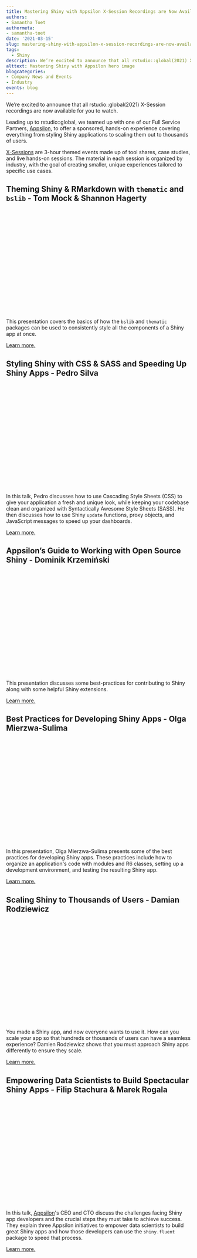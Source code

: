 ```yaml
---
title: Mastering Shiny with Appsilon X-Session Recordings are Now Available
authors:
- Samantha Toet
authormeta:
- samantha-toet
date: '2021-03-15'
slug: mastering-shiny-with-appsilon-x-session-recordings-are-now-available
tags:
  - Shiny
description: We’re excited to announce that all rstudio::global(2021) X-Session recordings are now available for you to watch. Catch the Shiny sessions below. 
alttext: Mastering Shiny with Appsilon hero image
blogcategories:
- Company News and Events
- Industry
events: blog
---
```


We’re excited to announce that all rstudio::global(2021) X-Session recordings are now available for you to watch.

Leading up to rstudio::global, we teamed up with one of our Full Service Partners, <a href="https://appsilon.com/" target="_blank" rel="noopener noreferrer">Appsilon</a>, to offer a sponsored, hands-on experience covering everything from styling Shiny applications to scaling them out to thousands of users. 

<a href="https://blog.rstudio.com/2021/01/11/x-sessions-at-rstudio-global/" target="_blank" rel="noopener noreferrer">X-Sessions</a> are 3-hour themed events made up of tool shares, case studies, and live hands-on sessions. The material in each session is organized by industry, with the goal of creating smaller, unique experiences tailored to specific use cases. 

## Theming Shiny & RMarkdown with `thematic` and `bslib` - Tom Mock & Shannon Hagerty

<script src="https://fast.wistia.com/embed/medias/j0stmrbq6j.jsonp" async></script><script src="https://fast.wistia.com/assets/external/E-v1.js" async></script><div class="wistia_responsive_padding" style="padding:56.25% 0 0 0;position:relative;"><div class="wistia_responsive_wrapper" style="height:100%;left:0;position:absolute;top:0;width:100%;"><div class="wistia_embed wistia_async_j0stmrbq6j videoFoam=true" style="height:100%;position:relative;width:100%"><div class="wistia_swatch" style="height:100%;left:0;opacity:0;overflow:hidden;position:absolute;top:0;transition:opacity 200ms;width:100%;"><img src="https://fast.wistia.com/embed/medias/j0stmrbq6j/swatch" style="filter:blur(5px);height:100%;object-fit:contain;width:100%;" alt="" aria-hidden="true" onload="this.parentNode.style.opacity=1;" /></div></div></div></div>

This presentation covers the basics of how the `bslib` and `thematic` packages can be used to consistently style all the components of a Shiny app at once.

<a href="https://rstudio.com/resources/rstudioglobal-2021/theming-shiny-and-rmarkdown-with-thematic-and-bslib/" target="_blank" rel="noopener noreferrer">Learn more.</a>


## Styling Shiny with CSS & SASS and Speeding Up Shiny Apps - Pedro Silva

<script src="https://fast.wistia.com/embed/medias/0renaho46n.jsonp" async></script><script src="https://fast.wistia.com/assets/external/E-v1.js" async></script><div class="wistia_responsive_padding" style="padding:56.25% 0 0 0;position:relative;"><div class="wistia_responsive_wrapper" style="height:100%;left:0;position:absolute;top:0;width:100%;"><div class="wistia_embed wistia_async_0renaho46n videoFoam=true" style="height:100%;position:relative;width:100%"><div class="wistia_swatch" style="height:100%;left:0;opacity:0;overflow:hidden;position:absolute;top:0;transition:opacity 200ms;width:100%;"><img src="https://fast.wistia.com/embed/medias/0renaho46n/swatch" style="filter:blur(5px);height:100%;object-fit:contain;width:100%;" alt="" aria-hidden="true" onload="this.parentNode.style.opacity=1;" /></div></div></div></div>

In this talk, Pedro discusses how to use Cascading Style Sheets (CSS) to give your application a fresh and unique look, while keeping your codebase clean and organized with Syntactically Awesome Style Sheets (SASS). He then discusses how to use Shiny `update` functions, proxy objects, and JavaScript messages to speed up your dashboards. 

<a href="https://rstudio.com/resources/rstudioglobal-2021/styling-shiny-with-css-and-sass-and-speeding-up-shiny-apps/" target="_blank" rel="noopener noreferrer">Learn more.</a>


## Appsilon’s Guide to Working with Open Source Shiny - Dominik Krzemiński

<script src="https://fast.wistia.com/embed/medias/k5sgpyzs0a.jsonp" async></script><script src="https://fast.wistia.com/assets/external/E-v1.js" async></script><div class="wistia_responsive_padding" style="padding:56.25% 0 0 0;position:relative;"><div class="wistia_responsive_wrapper" style="height:100%;left:0;position:absolute;top:0;width:100%;"><div class="wistia_embed wistia_async_k5sgpyzs0a videoFoam=true" style="height:100%;position:relative;width:100%"><div class="wistia_swatch" style="height:100%;left:0;opacity:0;overflow:hidden;position:absolute;top:0;transition:opacity 200ms;width:100%;"><img src="https://fast.wistia.com/embed/medias/k5sgpyzs0a/swatch" style="filter:blur(5px);height:100%;object-fit:contain;width:100%;" alt="" aria-hidden="true" onload="this.parentNode.style.opacity=1;" /></div></div></div></div>

This presentation discusses some best-practices for contributing to Shiny along with some helpful Shiny extensions. 

<a href="https://rstudio.com/resources/rstudioglobal-2021/guide-to-working-in-open-source-shiny/" target="_blank" rel="noopener noreferrer">Learn more.</a>


## Best Practices for Developing Shiny Apps - Olga Mierzwa-Sulima

<script src="https://fast.wistia.com/embed/medias/atrqx4owu1.jsonp" async></script><script src="https://fast.wistia.com/assets/external/E-v1.js" async></script><div class="wistia_responsive_padding" style="padding:56.25% 0 0 0;position:relative;"><div class="wistia_responsive_wrapper" style="height:100%;left:0;position:absolute;top:0;width:100%;"><div class="wistia_embed wistia_async_atrqx4owu1 videoFoam=true" style="height:100%;position:relative;width:100%"><div class="wistia_swatch" style="height:100%;left:0;opacity:0;overflow:hidden;position:absolute;top:0;transition:opacity 200ms;width:100%;"><img src="https://fast.wistia.com/embed/medias/atrqx4owu1/swatch" style="filter:blur(5px);height:100%;object-fit:contain;width:100%;" alt="" aria-hidden="true" onload="this.parentNode.style.opacity=1;" /></div></div></div></div>

In this presentation, Olga Mierzwa-Sulima presents some of the best practices for developing Shiny apps. These practices include how to organize an application's code with modules and R6 classes, setting up a development environment, and testing the resulting Shiny app.

<a href="https://rstudio.com/resources/rstudioglobal-2021/best-practices-for-developing-shiny-apps/" target="_blank" rel="noopener noreferrer">Learn more.</a>


## Scaling Shiny to Thousands of Users - Damian Rodziewicz

<script src="https://fast.wistia.com/embed/medias/446h3e5nlt.jsonp" async></script><script src="https://fast.wistia.com/assets/external/E-v1.js" async></script><div class="wistia_responsive_padding" style="padding:56.25% 0 0 0;position:relative;"><div class="wistia_responsive_wrapper" style="height:100%;left:0;position:absolute;top:0;width:100%;"><div class="wistia_embed wistia_async_446h3e5nlt videoFoam=true" style="height:100%;position:relative;width:100%"><div class="wistia_swatch" style="height:100%;left:0;opacity:0;overflow:hidden;position:absolute;top:0;transition:opacity 200ms;width:100%;"><img src="https://fast.wistia.com/embed/medias/446h3e5nlt/swatch" style="filter:blur(5px);height:100%;object-fit:contain;width:100%;" alt="" aria-hidden="true" onload="this.parentNode.style.opacity=1;" /></div></div></div></div>

You made a Shiny app, and now everyone wants to use it. How can you scale your app so that hundreds or thousands of users can have a seamless experience? Damien Rodziewicz shows that you must approach Shiny apps differently to ensure they scale.

<a href="https://rstudio.com/resources/rstudioglobal-2021/scaling-shiny-to-thousands-of-users/" target="_blank" rel="noopener noreferrer">Learn more.</a>


## Empowering Data Scientists to Build Spectacular Shiny Apps - Filip Stachura & Marek Rogala

<script src="https://fast.wistia.com/embed/medias/0r9wqpai1c.jsonp" async></script><script src="https://fast.wistia.com/assets/external/E-v1.js" async></script><div class="wistia_responsive_padding" style="padding:56.25% 0 0 0;position:relative;"><div class="wistia_responsive_wrapper" style="height:100%;left:0;position:absolute;top:0;width:100%;"><div class="wistia_embed wistia_async_0r9wqpai1c videoFoam=true" style="height:100%;position:relative;width:100%"><div class="wistia_swatch" style="height:100%;left:0;opacity:0;overflow:hidden;position:absolute;top:0;transition:opacity 200ms;width:100%;"><img src="https://fast.wistia.com/embed/medias/0r9wqpai1c/swatch" style="filter:blur(5px);height:100%;object-fit:contain;width:100%;" alt="" aria-hidden="true" onload="this.parentNode.style.opacity=1;" /></div></div></div></div>

In this talk, <a href="https://appsilon.com/" target="_blank" rel="noopener noreferrer">Appsilon</a>'s CEO and CTO discuss the challenges facing Shiny app developers and the crucial steps they must take to achieve success. They explain three Appsilon initiatives to empower data scientists to build great Shiny apps and how those developers can use the `shiny.fluent` package to speed that process.

<a href="https://rstudio.com/resources/rstudioglobal-2021/empowering-data-scientists-to-build-spectacular-shiny-apps/" target="_blank" rel="noopener noreferrer">Learn more.</a>
